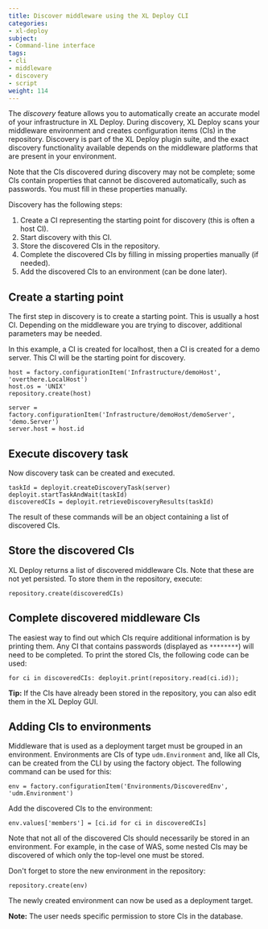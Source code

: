 ```yaml
---
title: Discover middleware using the XL Deploy CLI
categories:
- xl-deploy
subject:
- Command-line interface
tags:
- cli
- middleware
- discovery
- script
weight: 114
---
```


The _discovery_ feature allows you to automatically create an accurate model of your infrastructure in XL Deploy. During discovery, XL Deploy scans your middleware environment and creates configuration items (CIs) in the repository. Discovery is part of the XL Deploy plugin suite, and the exact discovery functionality available depends on the middleware platforms that are present in your environment.

Note that the CIs discovered during discovery may not be complete; some CIs contain properties that cannot be discovered automatically, such as passwords. You must fill in these properties manually.

Discovery has the following steps:

1. Create a CI representing the starting point for discovery (this is often a host CI).
2. Start discovery with this CI.
3. Store the discovered CIs in the repository.
4. Complete the discovered CIs by filling in missing properties manually (if needed).
5. Add the discovered CIs to an environment (can be done later).

## Create a starting point

The first step in discovery is to create a starting point. This is usually a host CI. Depending on the middleware you are trying to discover, additional parameters may be needed.

In this example, a CI is created for localhost, then a CI is created for a demo server. This CI will be the starting point for discovery.

    host = factory.configurationItem('Infrastructure/demoHost', 'overthere.LocalHost')
    host.os = 'UNIX'
    repository.create(host)

    server = factory.configurationItem('Infrastructure/demoHost/demoServer', 'demo.Server')
    server.host = host.id

## Execute discovery task

Now discovery task can be created and executed.

	taskId = deployit.createDiscoveryTask(server)
	deployit.startTaskAndWait(taskId)
	discoveredCIs = deployit.retrieveDiscoveryResults(taskId)

The result of these commands will be an object containing a list of discovered CIs.

## Store the discovered CIs

XL Deploy returns a list of discovered middleware CIs. Note that these are not yet persisted. To store them in the repository, execute:

	repository.create(discoveredCIs)

## Complete discovered middleware CIs

The easiest way to find out which CIs require additional information is by printing them. Any CI that contains passwords (displayed as `********`) will need to be completed. To print the stored CIs, the following code can be used:

	for ci in discoveredCIs: deployit.print(repository.read(ci.id));

**Tip:** If the CIs have already been stored in the repository, you can also edit them in the XL Deploy GUI.

## Adding CIs to environments

Middleware that is used as a deployment target must be grouped in an environment. Environments are CIs of type `udm.Environment` and, like all CIs, can be created from the CLI by using the factory object. The following command can be used for this:

	env = factory.configurationItem('Environments/DiscoveredEnv', 'udm.Environment')

Add the discovered CIs to the environment:

	env.values['members'] = [ci.id for ci in discoveredCIs]

Note that not all of the discovered CIs should necessarily be stored in an environment. For example, in the case of WAS, some nested CIs may be discovered of which only the top-level one must be stored.

Don't forget to store the new environment in the repository:

	repository.create(env)

The newly created environment can now be used as a deployment target.

**Note:** The user needs specific permission to store CIs in the database.
